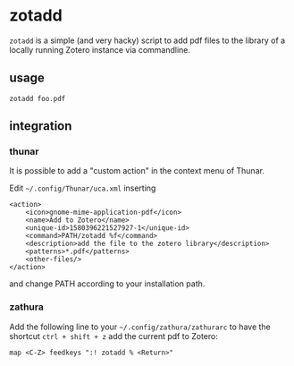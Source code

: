 # zotadd

`zotadd` is a simple (and very hacky) script to add pdf files to the library of
a locally running Zotero instance via commandline.

## usage

	zotadd foo.pdf

## integration

### thunar

It is possible to add a "custom action" in the context menu of Thunar.

Edit `~/.config/Thunar/uca.xml` inserting

	<action>
		<icon>gnome-mime-application-pdf</icon>
		<name>Add to Zotero</name>
		<unique-id>1580396221527927-1</unique-id>
		<command>PATH/zotadd %f</command>
		<description>add the file to the zotero library</description>
		<patterns>*.pdf</patterns>
		<other-files/>
	</action>

and change PATH according to your installation path.

### zathura

Add the following line to your `~/.config/zathura/zathurarc` to have the
shortcut `ctrl + shift + z` add the current pdf to Zotero:

	map <C-Z> feedkeys ":! zotadd % <Return>"
